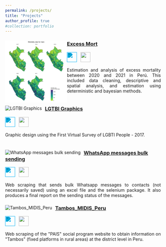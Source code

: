 ```yaml
---
permalink: /projects/
title: "Projects"
author_profile: true
#collection: portfolio
---
```


<!--The **collaborative** project aims to estimate excess mortality between 2020 and 2021 in Perú. It includes data cleaning, descriptive and spatial analysis, and estimation using deterministic and bayesian methods.


<!-- User Project #1: Excess Mort -->
<div class="user-projects">
  <div class="images-right" style="float: left; margin-right: 11)110px;">
    <picture>
      <img alt="Excess Mort" src="/images/map_men.jpg" width="200px" height="200px" style="text-align: center;">
    </picture>
  </div>
  <div class="contents" style="text-align: left;">
    <h3><a href="https://github.com/healthinnovation/Excess_Mort">Excess Mort</a></h3>
    <div>
      <img
        height="32"
        width="32"
        src="https://unpkg.com/simple-icons@5.0.0/icons/rstudio.svg"
        style="filter: invert(73%) sepia(74%) saturate(1552%) hue-rotate(169deg) brightness(109%) contrast(97%)"
      />
      &nbsp;
      <img height="32" width="32" src="https://unpkg.com/simple-icons@3.4.0/icons/github.svg" />
    </div>
    <p style="text-align: justify;">
        Estimation and analysis of excess mortality between 2020 and 2021 in Perú. This included data cleaning, descriptive and spatial analysis, and estimation using deterministic and bayesian methods. <br/> <br/>  
    </p>
  </div>
</div>


<!-- User Project #2: Excess Mort -->
<div class="user-projects">
  <div class="images-right" style="float: left; margin-right: 10px;">
    <picture>
      <img alt="LGTBI Graphics" src="/images/Discriminación_LGBTI.png" width="300px" height="300px">
    </picture>
  </div>
  <div class="contents" style="text-align: left;">
    <h3><a href="https://github.com/braulio-arteaga/LGBTI_Graphics">LGTBI Graphics</a></h3>
    <div>
      <img
        height="32"
        width="32"
        src="https://unpkg.com/simple-icons@5.0.0/icons/rstudio.svg"
        style="filter: invert(73%) sepia(74%) saturate(1552%) hue-rotate(169deg) brightness(109%) contrast(97%)"
      />
      &nbsp;
      <img height="32" width="32" src="https://unpkg.com/simple-icons@3.4.0/icons/github.svg" />
    </div>
    <p style="text-align: justify;">
        Graphic design using the First Virtual Survey of LGBTI People - 2017.  <br/> <br/>
    </p>
  </div>
</div>


<!-- User Project #3: Excess Mort -->
<div class="user-projects">
  <div class="images-right" style="float: left; margin-right: 10px;">
    <picture>
      <img alt="WhatsApp messages bulk sending" src="/images/Discriminación_LGBTI.png" width="300px" height="300px">
    </picture>
  </div>
  <div class="contents" style="text-align: left;">
    <h3><a href="https://github.com/braulio-arteaga/WhatsApp-messages-bulk-sending">WhatsApp messages bulk sending</a></h3>
    <div>
      <img
        height="32"
        width="32"
        src="https://unpkg.com/simple-icons@5.0.0/icons/python.svg"
        style="filter: invert(73%) sepia(74%) saturate(1552%) hue-rotate(169deg) brightness(109%) contrast(97%)"
      />
      &nbsp;
      <img height="32" width="32" src="https://unpkg.com/simple-icons@3.4.0/icons/github.svg" />
    </div>
    <p style="text-align: justify;">
        Web scraping that sends bulk Whatsapp messages to contacts (not necessarily saved) using an excel file and the selenium package. It also produces a final report on the sending status of the messages.
    </p>
  </div>
</div>


<!-- User Project #4: Excess Mort -->
<div class="user-projects">
  <div class="images-right" style="float: left; margin-right: 10px;">
    <picture>
      <img alt="Tambos_MIDIS_Peru" src="/images/Discriminación_LGBTI.png" width="300px" height="300px">
    </picture>
  </div>
  <div class="contents" style="text-align: left;">
    <h3><a href="https://github.com/braulio-arteaga/Tambos_MIDIS_Peru">Tambos_MIDIS_Peru</a></h3>
    <div>
      <img
        height="32"
        width="32"
        src="https://unpkg.com/simple-icons@5.0.0/icons/python.svg"
        style="filter: invert(73%) sepia(74%) saturate(1552%) hue-rotate(169deg) brightness(109%) contrast(97%)"
      />
      &nbsp;
      <img height="32" width="32" src="https://unpkg.com/simple-icons@3.4.0/icons/github.svg" />
    </div>
    <p style="text-align: justify;">
        Web scraping of the "PAIS" social program website to obtain information on "Tambos" (fixed platforms in rural areas) at the district level in Peru.
    </p>
  </div>
</div>


